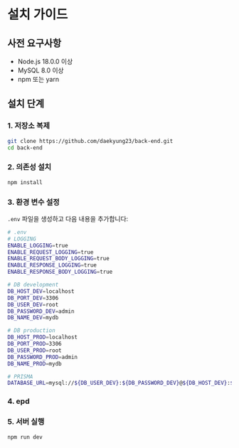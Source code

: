 # 설치 가이드

## 사전 요구사항
- Node.js 18.0.0 이상
- MySQL 8.0 이상
- npm 또는 yarn

## 설치 단계

### 1. 저장소 복제
```bash
git clone https://github.com/daekyung23/back-end.git
cd back-end
```

### 2. 의존성 설치
```bash
npm install
```

### 3. 환경 변수 설정
`.env` 파일을 생성하고 다음 내용을 추가합니다:
```bash
# .env
# LOGGING
ENABLE_LOGGING=true
ENABLE_REQUEST_LOGGING=true
ENABLE_REQUEST_BODY_LOGGING=true
ENABLE_RESPONSE_LOGGING=true
ENABLE_RESPONSE_BODY_LOGGING=true

# DB development
DB_HOST_DEV=localhost
DB_PORT_DEV=3306
DB_USER_DEV=root
DB_PASSWORD_DEV=admin
DB_NAME_DEV=mydb

# DB production
DB_HOST_PROD=localhost
DB_PORT_PROD=3306
DB_USER_PROD=root
DB_PASSWORD_PROD=admin
DB_NAME_PROD=mydb

# PRISMA
DATABASE_URL=mysql://${DB_USER_DEV}:${DB_PASSWORD_DEV}@${DB_HOST_DEV}:${DB_PORT_DEV}/${DB_NAME_DEV}
```
### 4. epd
### 5. 서버 실행
```bash
npm run dev
```